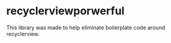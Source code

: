 # recyclerviewporwerful
This library was made to help eliminate boilerplate code around recyclerview.
